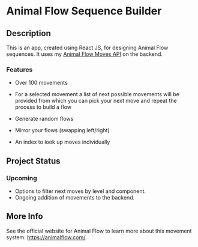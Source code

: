 # Animal Flow Sequence Builder

## Description
This is an app, created using React JS, for designing Animal Flow sequences. It uses my [Animal Flow Moves API](https://github.com/steve-dave8/Animal-Flow-Moves-API) on the backend. 

### Features
* Over 100 movements

* For a selected movement a list of next possible movements will be provided from which you can pick your next move and repeat the process to build a flow

* Generate random flows

* Mirror your flows (swapping left/right)

* An index to look up moves individually

## Project Status
### Upcoming
* Options to filter next moves by level and component.
* Ongoing addition of movements to the backend.

## More Info
See the official website for Animal Flow to learn more about this movement system: <https://animalflow.com/>


